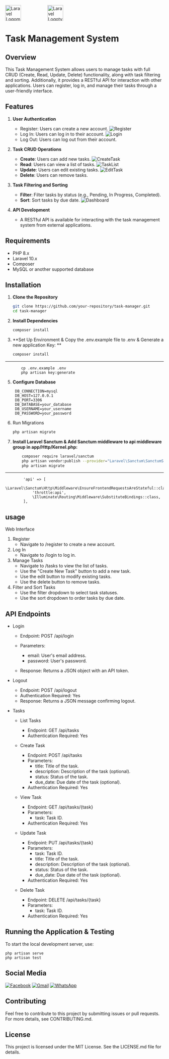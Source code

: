 
<p>
    <img src="https://laravel.com/img/logomark.min.svg" alt="Laravel Logomark" height="50" style="margin-right: 80px; vertical-align: middle;" />
    <img src="https://laravel.com/img/logotype.min.svg" alt="Laravel Logotype" height="50" style="vertical-align: middle;" />
</p>


# Task Management System 
## Overview

This Task Management System allows users to manage tasks with full CRUD (Create, Read, Update, Delete) functionality, along with task filtering and sorting. Additionally, it provides a RESTful API for interaction with other applications. Users can register, log in, and manage their tasks through a user-friendly interface.

## Features

1. **User Authentication**
   - Register: Users can create a new account.
    ![Register](Results/Register.png)
   - Log In: Users can log in to their account.
     ![Login](Results/Login.png)
   - Log Out: Users can log out from their account.

2. **Task CRUD Operations** 
   - **Create**: Users can add new tasks.
   ![CreateTask](Results/CreateTask.png)
   - **Read**: Users can view a list of tasks.
   ![TaskList](Results/TaskList.png)
   - **Update**: Users can edit existing tasks.
   ![EditTask](Results/EditTask.png)
   - **Delete**: Users can remove tasks.

3. **Task Filtering and Sorting**
   - **Filter**: Filter tasks by status (e.g., Pending, In Progress, Completed).
   - **Sort**: Sort tasks by due date.
   ![Dashboard](Results/Dashboard.png)

4. **API Development**
   - A RESTful API is available for interacting with the task management system from external applications.

## Requirements

- PHP 8.x
- Laravel 10.x
- Composer
- MySQL or another supported database

## Installation
1. **Clone the Repository**
    
   ```bash
   git clone https://github.com/your-repository/task-manager.git
   cd task-manager
   
2. **Install Dependencies**
    
   ```bash
   composer install
   
3. **Set Up Environment & Copy the .env.example file to .env & Generate a new application Key: **
       
   ```bash
   composer install
----
           cp .env.example .env
           php artisan key:generate

5. **Configure Database**

   ```env
    DB_CONNECTION=mysql
    DB_HOST=127.0.0.1
    DB_PORT=3306
    DB_DATABASE=your_database
    DB_USERNAME=your_username
    DB_PASSWORD=your_password
   
6. Run Migrations
   
   ```bash
   php artisan migrate
   
8. **Install Laravel Sanctum & Add Sanctum middleware to api middleware group in app/Http/Kernel.php:**

   ```bash
       composer require laravel/sanctum
       php artisan vendor:publish --provider="Laravel\Sanctum\SanctumServiceProvider"
       php artisan migrate
----
            'api' => [
                \Laravel\Sanctum\Http\Middleware\EnsureFrontendRequestsAreStateful::class,
                'throttle:api',
                \Illuminate\Routing\Middleware\SubstituteBindings::class,
            ],

## usage
Web Interface

1. Register
   - Navigate to /register to create a new account.
2. Log In
   - Navigate to /login to log in.
3. Manage Tasks
   - Navigate to /tasks to view the list of tasks.
   - Use the "Create New Task" button to add a new task.
   - Use the edit button to modify existing tasks.
   - Use the delete button to remove tasks.
4. Filter and Sort Tasks
   - Use the filter dropdown to select task statuses.
   - Use the sort dropdown to order tasks by due date.

## API Endpoints

- Login
  - Endpoint: POST /api/login
  - Parameters:
    - email: User's email address.
    - password: User's password.
      
  - Response: Returns a JSON object with an API token.

- Logout
  - Endpoint: POST /api/logout
  - Authentication Required: Yes
  - Response: Returns a JSON message confirming logout.

- Tasks
  - List Tasks
    - Endpoint: GET /api/tasks
    - Authentication Required: Yes
      
  - Create Task
    - Endpoint: POST /api/tasks
    - Parameters:
      - title: Title of the task.
      - description: Description of the task (optional).
      - status: Status of the task.
      - due_date: Due date of the task (optional).
    - Authentication Required: Yes
      
  - View Task
    - Endpoint: GET /api/tasks/{task}
    - Parameters:
      - task: Task ID.
    - Authentication Required: Yes
      
  - Update Task
    - Endpoint: PUT /api/tasks/{task}
    - Parameters:
      - task: Task ID.
      - title: Title of the task.
      - description: Description of the task (optional).
      - status: Status of the task.
      - due_date: Due date of the task (optional).
    - Authentication Required: Yes
      
  - Delete Task
    - Endpoint: DELETE /api/tasks/{task}
    - Parameters:
      - task: Task ID.
    - Authentication Required: Yes

## **Running the Application & Testing**
To start the local development server, use:

    php artisan serve
    php artisan test

## Social Media

[![Facebook](https://img.shields.io/badge/Facebook-4267B2?logo=facebook&logoColor=white&style=for-the-badge)](https://www.facebook.com/alif.facebook)
[![Gmail](https://img.shields.io/badge/Gmail-D14836?logo=gmail&logoColor=white&style=for-the-badge)](mailto:alif.rahman.c@gmail.com)
[![WhatsApp](https://img.shields.io/badge/WhatsApp-25D366?logo=whatsapp&logoColor=white&style=for-the-badge)](https://wa.me/+8801300155542)

## Contributing
Feel free to contribute to this project by submitting issues or pull requests. For more details, see CONTRIBUTING.md.

## License
This project is licensed under the MIT License. See the LICENSE.md file for details.
